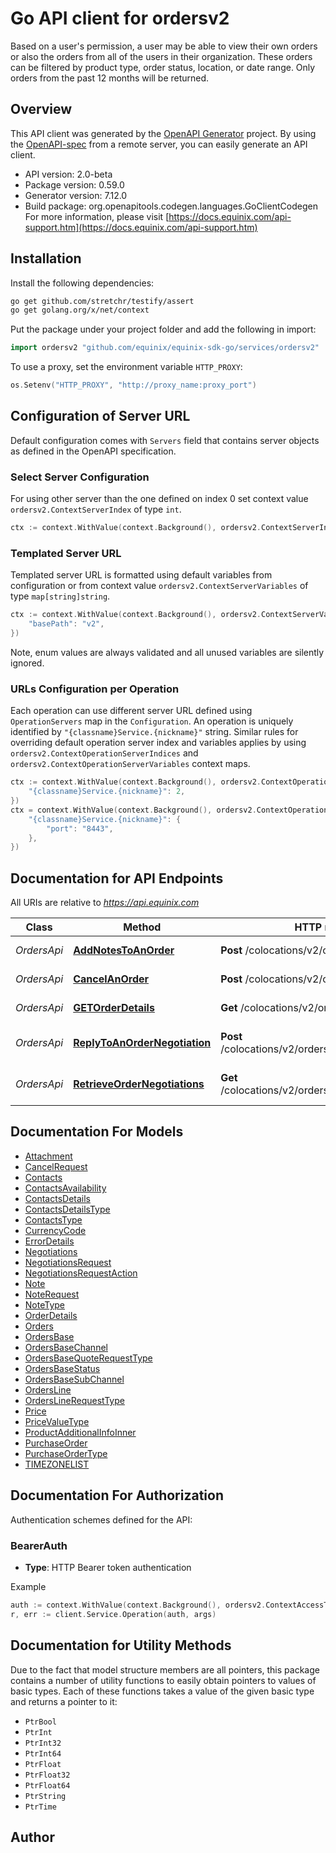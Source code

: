 # Go API client for ordersv2

Based on a user's permission, a user may be able to view their own orders or also the orders from all of the users in their organization. These orders can be filtered by product type, order status, location, or date range. Only orders from the past 12 months will be returned.

## Overview
This API client was generated by the [OpenAPI Generator](https://openapi-generator.tech) project.  By using the [OpenAPI-spec](https://www.openapis.org/) from a remote server, you can easily generate an API client.

- API version: 2.0-beta
- Package version: 0.59.0
- Generator version: 7.12.0
- Build package: org.openapitools.codegen.languages.GoClientCodegen
For more information, please visit [https://docs.equinix.com/api-support.htm](https://docs.equinix.com/api-support.htm)

## Installation

Install the following dependencies:

```sh
go get github.com/stretchr/testify/assert
go get golang.org/x/net/context
```

Put the package under your project folder and add the following in import:

```go
import ordersv2 "github.com/equinix/equinix-sdk-go/services/ordersv2"
```

To use a proxy, set the environment variable `HTTP_PROXY`:

```go
os.Setenv("HTTP_PROXY", "http://proxy_name:proxy_port")
```

## Configuration of Server URL

Default configuration comes with `Servers` field that contains server objects as defined in the OpenAPI specification.

### Select Server Configuration

For using other server than the one defined on index 0 set context value `ordersv2.ContextServerIndex` of type `int`.

```go
ctx := context.WithValue(context.Background(), ordersv2.ContextServerIndex, 1)
```

### Templated Server URL

Templated server URL is formatted using default variables from configuration or from context value `ordersv2.ContextServerVariables` of type `map[string]string`.

```go
ctx := context.WithValue(context.Background(), ordersv2.ContextServerVariables, map[string]string{
	"basePath": "v2",
})
```

Note, enum values are always validated and all unused variables are silently ignored.

### URLs Configuration per Operation

Each operation can use different server URL defined using `OperationServers` map in the `Configuration`.
An operation is uniquely identified by `"{classname}Service.{nickname}"` string.
Similar rules for overriding default operation server index and variables applies by using `ordersv2.ContextOperationServerIndices` and `ordersv2.ContextOperationServerVariables` context maps.

```go
ctx := context.WithValue(context.Background(), ordersv2.ContextOperationServerIndices, map[string]int{
	"{classname}Service.{nickname}": 2,
})
ctx = context.WithValue(context.Background(), ordersv2.ContextOperationServerVariables, map[string]map[string]string{
	"{classname}Service.{nickname}": {
		"port": "8443",
	},
})
```

## Documentation for API Endpoints

All URIs are relative to *https://api.equinix.com*

Class | Method | HTTP request | Description
------------ | ------------- | ------------- | -------------
*OrdersApi* | [**AddNotesToAnOrder**](docs/OrdersApi.md#addnotestoanorder) | **Post** /colocations/v2/orders/{orderId}/notes | Add notes to an order
*OrdersApi* | [**CancelAnOrder**](docs/OrdersApi.md#cancelanorder) | **Post** /colocations/v2/orders/{orderId}/cancel | Cancel an order
*OrdersApi* | [**GETOrderDetails**](docs/OrdersApi.md#getorderdetails) | **Get** /colocations/v2/orders/{orderId} | Retrieve an order
*OrdersApi* | [**ReplyToAnOrderNegotiation**](docs/OrdersApi.md#replytoanordernegotiation) | **Post** /colocations/v2/orders/{orderId}/negotiations | Reply to an order negotiation
*OrdersApi* | [**RetrieveOrderNegotiations**](docs/OrdersApi.md#retrieveordernegotiations) | **Get** /colocations/v2/orders/{orderId}/negotiations | Retrieve order negotiations


## Documentation For Models

 - [Attachment](docs/Attachment.md)
 - [CancelRequest](docs/CancelRequest.md)
 - [Contacts](docs/Contacts.md)
 - [ContactsAvailability](docs/ContactsAvailability.md)
 - [ContactsDetails](docs/ContactsDetails.md)
 - [ContactsDetailsType](docs/ContactsDetailsType.md)
 - [ContactsType](docs/ContactsType.md)
 - [CurrencyCode](docs/CurrencyCode.md)
 - [ErrorDetails](docs/ErrorDetails.md)
 - [Negotiations](docs/Negotiations.md)
 - [NegotiationsRequest](docs/NegotiationsRequest.md)
 - [NegotiationsRequestAction](docs/NegotiationsRequestAction.md)
 - [Note](docs/Note.md)
 - [NoteRequest](docs/NoteRequest.md)
 - [NoteType](docs/NoteType.md)
 - [OrderDetails](docs/OrderDetails.md)
 - [Orders](docs/Orders.md)
 - [OrdersBase](docs/OrdersBase.md)
 - [OrdersBaseChannel](docs/OrdersBaseChannel.md)
 - [OrdersBaseQuoteRequestType](docs/OrdersBaseQuoteRequestType.md)
 - [OrdersBaseStatus](docs/OrdersBaseStatus.md)
 - [OrdersBaseSubChannel](docs/OrdersBaseSubChannel.md)
 - [OrdersLine](docs/OrdersLine.md)
 - [OrdersLineRequestType](docs/OrdersLineRequestType.md)
 - [Price](docs/Price.md)
 - [PriceValueType](docs/PriceValueType.md)
 - [ProductAdditionalInfoInner](docs/ProductAdditionalInfoInner.md)
 - [PurchaseOrder](docs/PurchaseOrder.md)
 - [PurchaseOrderType](docs/PurchaseOrderType.md)
 - [TIMEZONELIST](docs/TIMEZONELIST.md)


## Documentation For Authorization


Authentication schemes defined for the API:
### BearerAuth

- **Type**: HTTP Bearer token authentication

Example

```go
auth := context.WithValue(context.Background(), ordersv2.ContextAccessToken, "BEARER_TOKEN_STRING")
r, err := client.Service.Operation(auth, args)
```


## Documentation for Utility Methods

Due to the fact that model structure members are all pointers, this package contains
a number of utility functions to easily obtain pointers to values of basic types.
Each of these functions takes a value of the given basic type and returns a pointer to it:

* `PtrBool`
* `PtrInt`
* `PtrInt32`
* `PtrInt64`
* `PtrFloat`
* `PtrFloat32`
* `PtrFloat64`
* `PtrString`
* `PtrTime`

## Author



